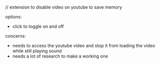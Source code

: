 // extension to disable video on youtube to save memory

options:
- click to toggle on and off

concerns:
- needs to access the youtube video and stop it from loading the video while still playing sound 
- needs a lot of research to make a working one